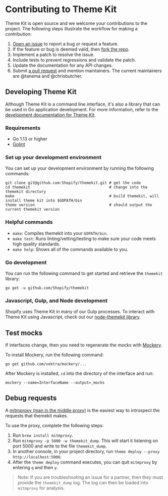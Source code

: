 # Contributing to Theme Kit

Theme Kit is open source and we welcome your contributions to the project. The following steps illustrate the workflow for making a contribution:

1. [Open an issue](https://github.com/Shopify/themekit/issues) to report a bug or request a feature.
2. If the feature or bug is deemed valid, then [fork the repo](https://docs.github.com/en/github/getting-started-with-github/fork-a-repo).
3. Implement a patch to resolve the issue.
4. Include tests to prevent regressions and validate the patch.
5. Update the documentation for any API changes.
6. Submit [a pull request](https://github.com/Shopify/themekit/pulls) and mention maintainers. The current maintainers are @tanema and @chrisbutcher.

## Developing Theme Kit

Although Theme Kit is a command line interface, it's also a library that can be used in Go application development. For more information, refer to the [development documentation for Theme Kit](https://pkg.go.dev/github.com/Shopify/themekit).

### Requirements

- Go 1.13 or higher
- [Golint](https://github.com/golang/lint)

### Set up your development environment

You can set up your development environment by running the following commands:

```
git clone git@github.com:Shopify/themekit.git # get the code
cd themekit                                   # change into the themekit directory
make                                          # build themekit, will install theme kit into $GOPATH/bin
theme version                                 # should output the current themekit version
```

### Helpful commands

- `make`: Compiles themekit into your `GOPATH/bin`.
- `make test`: Runs linting/vetting/testing to make sure your code meets high quality standards.
- `make help`: Shows all of the commands available to you.

### Go development

You can run the following command to get started and retrieve the `themekit` library:

```
go get -u github.com/Shopify/themekit
```

### Javascript, Gulp, and Node development

Shopify uses Theme Kit in many of our Gulp processes. To interact with Theme Kit using Javascript, check out our [node-themekit library](https://github.com/Shopify/node-themekit).

## Test mocks

If interfaces change, then you need to regenerate the mocks with [Mockery](https://github.com/vektra/mockery).

To install Mockery, run the following command:

`go get github.com/vektra/mockery/...`

After Mockery is installed, `cd` into the directory of the interface and run:

`mockery --name=InterfaceName --output=_mocks`

## Debug requests

A [mitmproxy (man in the middle proxy)](https://mitmproxy.org/) is the easiest way to introspect the requests that themekit makes.

To use the proxy, complete the following steps:

1. Run `brew install mitmproxy`.
2. Run `mitmproxy -p 5000 -w themekit_dump`. This will start it listening on port 5000 and write to the file `themekit_dump`.
3. In another console, in your project directory, run `theme deploy --proxy http://localhost:5000`.
4. After the `theme deploy` command executes, you can quit `mitmproxy` by entering `q` and then `y`.

> Note:
> If you are troubleshooting an issue for a partner, then they must provide the `themekit_dump` log. The log can then be loaded into `mitmproxy` for analysis.
